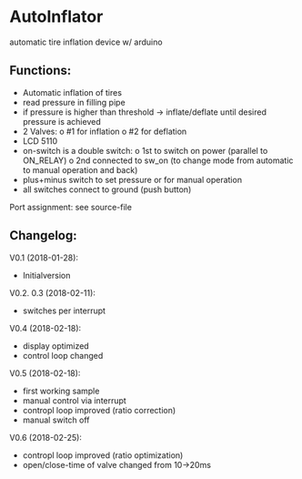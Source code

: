 # AutoInflator
automatic tire inflation device w/ arduino

  Functions:
  -----------
  - Automatic inflation of tires
  - read pressure in filling pipe
  - if pressure is higher than threshold
   -> inflate/deflate until desired pressure is achieved
  - 2 Valves:
    o #1 for inflation
    o #2 for deflation
  - LCD 5110
  - on-switch is a double switch:
    o 1st to switch on power (parallel to ON_RELAY)
    o 2nd connected to sw_on (to change mode from automatic to manual operation and back)
  - plus+minus switch to set pressure or for manual operation
  - all switches connect to ground (push button)

Port assignment: see source-file



  Changelog:
  ----------

  V0.1 (2018-01-28):
  - Initialversion

  V0.2. 0.3 (2018-02-11):
  - switches per interrupt

  V0.4 (2018-02-18):
  - display optimized
  - control loop changed

  V0.5 (2018-02-18):
  - first working sample
  - manual control via interrupt
  - contropl loop improved (ratio correction)
  - manual switch off

  V0.6 (2018-02-25):
  - contropl loop improved (ratio optimization)
  - open/close-time of valve changed from 10->20ms

